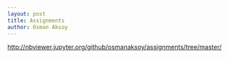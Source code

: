 ```yaml
---
layout: post
title: Assignments
author: Osman Aksoy
---
```


http://nbviewer.jupyter.org/github/osmanaksoy/assignments/tree/master/

